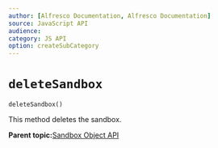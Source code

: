 ```yaml
---
author: [Alfresco Documentation, Alfresco Documentation]
source: JavaScript API
audience: 
category: JS API
option: createSubCategory
---
```


# ``deleteSandbox``

``deleteSandbox()``

This method deletes the sandbox.

**Parent topic:**[Sandbox Object API](../references/API-JS-Sandbox-Object.md)

